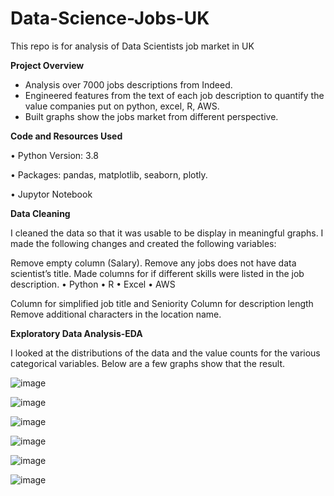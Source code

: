 # Data-Science-Jobs-UK
This repo is for analysis of Data Scientists job market in UK


**Project Overview**

* Analysis over 7000 jobs descriptions from Indeed.
* Engineered features from the text of each job description to quantify the value companies put on python, excel, R, AWS.
* Built graphs show the jobs market from different perspective. 

**Code and Resources Used**

•	Python Version: 3.8

•	Packages: pandas, matplotlib, seaborn, plotly.

•	Jupytor Notebook


**Data Cleaning**


 I cleaned the data so that it was usable to be display in meaningful graphs. I made the following changes and created the following variables:

Remove empty column (Salary).
Remove any jobs does not have data scientist’s title.
Made columns for if different skills were listed in the job description.
•	Python
•	R
•	Excel
•	AWS

Column for simplified job title and Seniority
Column for description length
Remove additional characters in the location name.

**Exploratory Data Analysis-EDA**


I looked at the distributions of the data and the value counts for the various categorical variables. Below are a few graphs show that the result.


![image](https://user-images.githubusercontent.com/73906550/118693883-27b59380-b814-11eb-936b-9aefa7c52a91.png)


![image](https://user-images.githubusercontent.com/73906550/118693945-369c4600-b814-11eb-9cc9-1f017c462220.png)


![image](https://user-images.githubusercontent.com/73906550/118693980-4156db00-b814-11eb-9e13-3d7735b5450a.png)


![image](https://user-images.githubusercontent.com/73906550/118694012-47e55280-b814-11eb-9dd2-5b6576c3c667.png)


![image](https://user-images.githubusercontent.com/73906550/118694047-50d62400-b814-11eb-8c74-b1801b236306.png)



![image](https://user-images.githubusercontent.com/73906550/118716597-aec33580-b82d-11eb-8cdb-04151f6b4d28.png)









